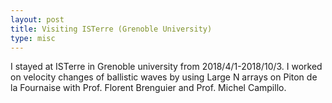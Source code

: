 ```yaml
---
layout: post
title: Visiting ISTerre (Grenoble University)
type: misc
---
```


I stayed at ISTerre in Grenoble university from 2018/4/1-2018/10/3. I worked on velocity changes of ballistic waves by using Large N arrays on Piton de la Fournaise with Prof. Florent Brenguier and Prof. Michel Campillo.

